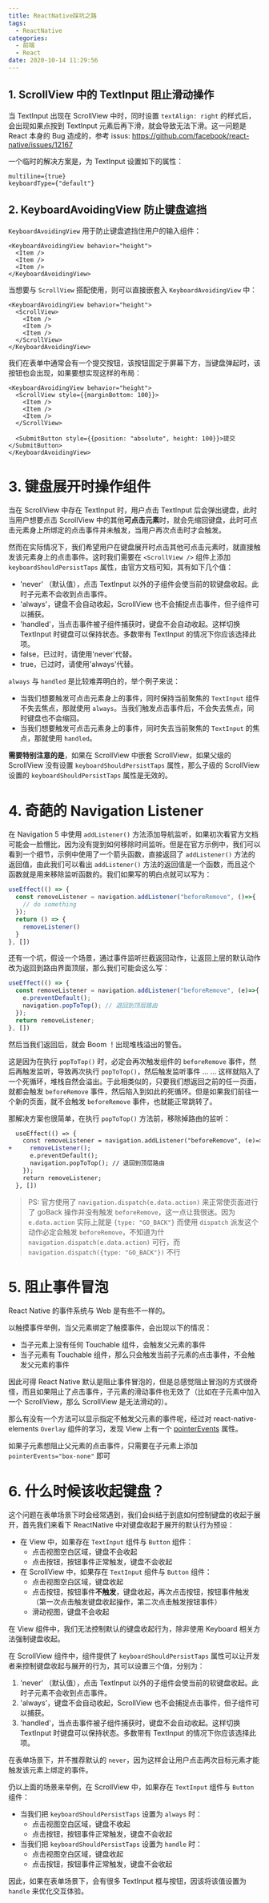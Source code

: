 ```yaml
---
title: ReactNative踩坑之路
tags:
  - ReactNative
categories:
  - 前端
  - React
date: 2020-10-14 11:29:56
---
```


## 1. ScrollView 中的 TextInput 阻止滑动操作

当 TextInput 出现在 ScrollView 中时，同时设置 `textAlign: right` 的样式后，会出现如果点按到 TextInput 元素后再下滑，就会导致无法下滑。这一问题是 React 本身的 Bug 造成的，参考 issus: https://github.com/facebook/react-native/issues/12167

一个临时的解决方案是，为 TextInput 设置如下的属性：

```
multiline={true}
keyboardType={"default"}
```

## 2. KeyboardAvoidingView 防止键盘遮挡

`KeyboardAvoidingView` 用于防止键盘遮挡住用户的输入组件：

```tsx
<KeyboardAvoidingView behavior="height">
  <Item />
  <Item />
  <Item />
</KeyboardAvoidingView>
```

当想要与 `ScrollView` 搭配使用，则可以直接嵌套入 `KeyboardAvoidingView` 中：

```tsx
<KeyboardAvoidingView behavior="height">
  <ScrollView>
    <Item />
    <Item />
    <Item />
  </ScrollView>
</KeyboardAvoidingView>
```

我们在表单中通常会有一个提交按钮，该按钮固定于屏幕下方，当键盘弹起时，该按钮也会出现，如果要想实现这样的布局：

```tsx
<KeyboardAvoidingView behavior="height">
  <ScrollView style={{marginBottom: 100}}>
    <Item />
    <Item />
    <Item />
  </ScrollView>

  <SubmitButton style={{position: "absolute", height: 100}}>提交</SubmitButton>
</KeyboardAvoidingView>
```

# 3. 键盘展开时操作组件

当在 ScrollView 中存在 TextInput 时，用户点击 TextInput 后会弹出键盘，此时当用户想要点击 ScrollView 中的其他**可点击元素**时，就会先缩回键盘，此时可点击元素身上所绑定的点击事件并未触发，当用户再次点击时才会触发。

然而在实际情况下，我们希望用户在键盘展开时点击其他可点击元素时，就直接触发该元素身上的点击事件。这时我们需要在 `<ScrollView />` 组件上添加 `keyboardShouldPersistTaps` 属性，由官方文档可知，其有如下几个值：

- 'never' （默认值），点击 TextInput 以外的子组件会使当前的软键盘收起。此时子元素不会收到点击事件。
- 'always'，键盘不会自动收起，ScrollView 也不会捕捉点击事件，但子组件可以捕获。
- 'handled'，当点击事件被子组件捕获时，键盘不会自动收起。这样切换 TextInput 时键盘可以保持状态。多数带有 TextInput 的情况下你应该选择此项。
- false，已过时，请使用'never'代替。
- true，已过时，请使用'always'代替。

`always` 与 `handled` 是比较难弄明白的，举个例子来说：

- 当我们想要触发可点击元素身上的事件，同时保持当前聚焦的 `TextInput` 组件不失去焦点，那就使用 `always`。当我们触发点击事件后，不会失去焦点，同时键盘也不会缩回。
- 当我们想要触发可点击元素身上的事件，同时失去当前聚焦的 `TextInput` 的焦点，那就使用 `handled`。

**需要特别注意的是**，如果在 ScrollView 中嵌套 ScrollView，如果父级的 ScrollView 没有设置 `keyboardShouldPersistTaps` 属性，那么子级的 ScrollView 设置的 `keyboardShouldPersistTaps` 属性是无效的。

# 4. 奇葩的 Navigation Listener

在 Navigation 5 中使用 `addListener()` 方法添加导航监听，如果初次看官方文档可能会一脸懵比，因为没有提到如何移除时间监听。但是在官方示例中，我们可以看到一个细节，示例中使用了一个箭头函数，直接返回了 `addListener()` 方法的返回值，由此我们可以看出 `addListener()` 方法的返回值是一个函数，而且这个函数就是用来移除监听函数的。我们如果写的明白点就可以写为：

```js
useEffect(() => {
  const removeListener = navigation.addListener("beforeRemove", ()=>{
    // do something
  });
  return () => { 
    removeListener()
  }
}, [])
```

还有一个坑，假设一个场景，通过事件监听拦截返回动作，让返回上层的默认动作改为返回到路由界面顶层，那么我们可能会这么写：

```js
useEffect(() => {
  const removeListener = navigation.addListener("beforeRemove", (e)=>{
    e.preventDefault();
    navigation.popToTop(); // 退回到顶层路由
  });
  return removeListener;
}, [])
```

然后当我们返回后，就会 Boom ！出现堆栈溢出的警告。

这是因为在执行 `popToTop()` 时，必定会再次触发组件的 `beforeRemove` 事件，然后再触发监听，导致再次执行 `popToTop()`，然后触发监听事件 ... ... 这样就陷入了一个死循环，堆栈自然会溢出。于此相类似的，只要我们想返回之前的任一页面，就都会触发 `beforeRemove` 事件，然后陷入到如此的死循环。但是如果我们前往一个新的页面，就不会触发 `beforeRemove` 事件，也就能正常跳转了。

那解决方案也很简单，在执行 `popToTop()` 方法前，移除掉路由的监听：

```diff
  useEffect(() => {
    const removeListener = navigation.addListener("beforeRemove", (e)=>{
+     removeListener();
      e.preventDefault();
      navigation.popToTop(); // 退回到顶层路由
    });
    return removeListener;
  }, [])
```

> PS: 官方使用了 `navigation.dispatch(e.data.action)` 来正常使页面进行了 goBack 操作并没有触发 `beforeRemove`，这一点让我很迷。因为 `e.data.action` 实际上就是 `{type: "GO_BACK"}` 而使用 `dispatch` 派发这个动作必定会触发 `beforeRemove`，不知道为什 `navigation.dispatch(e.data.action)` 可行，而 `navigation.dispatch({type: "GO_BACK"})` 不行

# 5. 阻止事件冒泡


React Native 的事件系统与 Web 是有些不一样的。

以触摸事件举例，当父元素绑定了触摸事件，会出现以下的情况：

- 当子元素上没有任何 Touchable 组件，会触发父元素的事件
- 当子元素有 Touchable 组件，那么只会触发当前子元素的点击事件，不会触发父元素的事件

因此可得 React Native 默认是阻止事件冒泡的，但是总感觉阻止冒泡的方式很奇怪，而且如果阻止了点击事件，子元素的滑动事件也无效了（比如在子元素中加入一个 ScrollView，那么 ScrollView 是无法滑动的）。

那么有没有一个方法可以显示指定不触发父元素的事件呢，经过对 react-native-elements `Overlay` 组件的学习，发现 View 上有一个 [pointerEvents](https://reactnative.cn/docs/view#pointerevents) 属性。

如果子元素想阻止父元素的点击事件，只需要在子元素上添加 `pointerEvents="box-none"` 即可

# 6. 什么时候该收起键盘？

这个问题在表单场景下时会经常遇到，我们会纠结于到底如何控制键盘的收起于展开，首先我们来看下 ReactNative 中对键盘收起于展开的默认行为预设：

- 在 View 中，如果存在 `TextInput` 组件与 `Button` 组件：
  - 点击视图空白区域，键盘不会收起
  - 点击按钮，按钮事件正常触发，键盘不会收起
- 在 ScrollView 中，如果存在 `TextInput` 组件与 `Button` 组件：
  - 点击视图空白区域，键盘收起
  - 点击按钮，按钮事件**不触发**，键盘收起，再次点击按钮，按钮事件触发（第一次点击触发键盘收起操作，第二次点击触发按钮事件）
  - 滑动视图，键盘不会收起

在 View 组件中，我们无法控制默认的键盘收起行为，除非使用 Keyboard 相关方法强制键盘收起。

在 ScrollView 组件中，组件提供了 `keyboardShouldPersistTaps` 属性可以让开发者来控制键盘收起与展开的行为，其可以设置三个值，分别为：

1. 'never' （默认值），点击 TextInput 以外的子组件会使当前的软键盘收起。此时子元素不会收到点击事件。
2. 'always'，键盘不会自动收起，ScrollView 也不会捕捉点击事件，但子组件可以捕获。
3. 'handled'，当点击事件被子组件捕获时，键盘不会自动收起。这样切换 TextInput 时键盘可以保持状态。多数带有 TextInput 的情况下你应该选择此项。

在表单场景下，并不推荐默认的 `never`，因为这样会让用户点击两次目标元素才能触发该元素上绑定的事件。

仍以上面的场景来举例，在 ScrollView 中，如果存在 `TextInput` 组件与 `Button` 组件：

- 当我们把 `keyboardShouldPersistTaps` 设置为 `always` 时：
  - 点击视图空白区域，键盘不收起
  - 点击按钮，按钮事件正常触发，键盘不会收起
- 当我们把 `keyboardShouldPersistTaps` 设置为 `handle` 时：
  - 点击视图空白区域，键盘收起
  - 点击按钮，按钮事件正常触发，键盘不会收起

因此，如果在表单场景下，会有很多 TextInput 框与按钮，因该将该值设置为 `handle` 来优化交互体验。